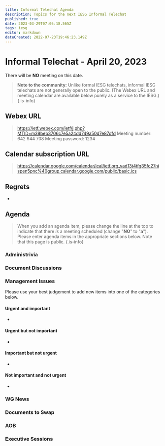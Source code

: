 ```yaml
---
title: Informal Telechat Agenda
description: Topics for the next IESG Informal Telechat
published: true
date: 2023-03-29T07:05:18.565Z
tags: iesg
editor: markdown
dateCreated: 2022-07-23T19:46:23.149Z
---
```


# Informal Telechat - April 20, 2023
 There will be **NO** meeting on this date.

> **Note to the community:** Unlike formal IESG telechats, informal IESG telechats are not generally open to the public. (The Webex URL and meeting calendar are available below purely as a service to the IESG.)
{.is-info}


## Webex URL

> https://ietf.webex.com/ietf/j.php?MTID=m38beb3706c7e5a24dd749a50d7e87dfd
Meeting number: 642 944 708
Meeting password: 1234 

## Calendar subscription URL

> https://calendar.google.com/calendar/ical/ietf.org_vad13t4tfg35fc27nispen5pnc%40group.calendar.google.com/public/basic.ics


## Regrets

* 

## Agenda

> When you add an agenda item, please change the line at the top to indicate that there *is* a meeting scheduled (change "**NO**" to "**a**"). Please enter agenda items in the appropriate sections below.
Note that this page is public.
{.is-info}

### Administrivia

### Document Discussions

### Management Issues

Please use your best judgement to add new items into one of the categories below.

#### Urgent and important
* 

#### Urgent but not important
* 

#### Important but not urgent
* 

#### Not important and not urgent
* 


### WG News 

### Documents to Swap 

### AOB

### Executive Sessions

